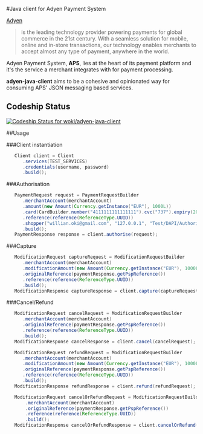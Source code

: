 #Java client for Adyen Payment System

[Adyen](http://www.adyen.com)
> is the leading technology provider powering payments for global commerce in the 21st century.
> With a seamless solution for mobile, online and in-store transactions, our technology enables merchants to accept almost any
> type of payment, anywhere in the world.

Adyen Payment System, **APS**, lies at the heart of its payment platform and it's the service a merchant integrates with for
payment processing.

**adyen-java-client** aims to be a cohesive and opinionated way for consuming APS' JSON messaging based services.

## Codeship Status

[ ![Codeship Status for woki/adyen-java-client](https://codeship.com/projects/f76a7030-4392-0133-b449-66d4e4aecb0e/status?branch=master)](https://codeship.com/projects/104122)

##Usage


###Client instantiation
```java
   Client client = Client
      .services(TEST_SERVICES)
      .credentials(username, password)
      .build();
```

###Authorisation
```java
   PaymentRequest request = PaymentRequestBuilder
      .merchantAccount(merchantAccount)
      .amount(new Amount(Currency.getInstance("EUR"), 1000L))
      .card(CardBuilder.number("4111111111111111").cvc("737").expiry(2016, 6).holder("Johnny Tester Visa").build())
      .reference(reference(ReferenceType.UUID))
      .shopper("willian.oki@gmail.com", "127.0.0.1", "Test/DAPI/Authorisation/Willian Oki", ShopperInteraction.Ecommerce)
      .build();
   PaymentResponse response = client.authorise(request);
```

###Capture
```java
   ModificationRequest captureRequest = ModificationRequestBuilder
      .merchantAccount(merchantAccount)
      .modificationAmount(new Amount(Currency.getInstance("EUR"), 1000L))
      .originalReference(paymentResponse.getPspReference())
      .reference(reference(ReferenceType.UUID))
      .build();
   ModificationResponse captureResponse = client.capture(captureRequest);
```

###Cancel/Refund
```java
   ModificationRequest cancelRequest = ModificationRequestBuilder
      .merchantAccount(merchantAccount)
      .originalReference(paymentResponse.getPspReference())
      .reference(reference(ReferenceType.UUID))
      .build();
   ModificationResponse cancelResponse = client.cancel(cancelRequest);
```
```java
   ModificationRequest refundRequest = ModificationRequestBuilder
      .merchantAccount(merchantAccount)
      .modificationAmount(new Amount(Currency.getInstance("EUR"), 1000L))
      .originalReference(paymentResponse.getPspReference())
      .reference(reference(ReferenceType.UUID))
      .build();
   ModificationResponse refundResponse = client.refund(refundRequest);
```
```java
   ModificationRequest cancelOrRefundRequest = ModificationRequestBuilder
       .merchantAccount(merchantAccount)
       .originalReference(paymentResponse.getPspReference())
       .reference(reference(ReferenceType.UUID))
       .build();
   ModificationResponse cancelOrRefundResponse = client.cancelOrRefund(cancelOrRefundRequest);
```
